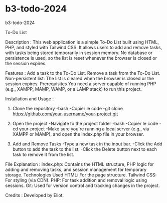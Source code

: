 # b3-todo-2024
b3-todo-2024

To-Do List

Description :
This web application is a simple To-Do List built using HTML, PHP, and styled with Tailwind CSS. It allows users to add and remove tasks, with tasks being stored temporarily in session memory. No database or persistence is used, so the list is reset whenever the browser is closed or the session expires.

Features :
Add a task to the To-Do List.
Remove a task from the To-Do List.
Non-persistent list: The list is cleared when the browser is closed or the session expires.
Prerequisites
You need a server capable of running PHP (e.g., XAMPP, MAMP, WAMP, or a LAMP stack) to run this project.

Installation and Usage :
1. Clone the repository
-bash
-Copier le code
-git clone https://github.com/your-username/your-project.git

2. Open the project
-Navigate to the project folder
-bash
-Copier le code
-cd your-project
-Make sure you're running a local server (e.g., via XAMPP or MAMP), and open the index.php file in your browser.

3. Add and Remove Tasks
-Type a new task in the input bar.
-Click the Add button to add the task to the list.
-Click the Delete button next to each task to remove it from the list.

File Explanation :
index.php: Contains the HTML structure, PHP logic for adding and removing tasks, and session management for temporary storage.
Technologies Used
HTML: For the page structure.
Tailwind CSS: For styling (via CDN).
PHP: For task addition and removal logic using sessions.
Git: Used for version control and tracking changes in the project.

Credits :
Developed by Eliot.